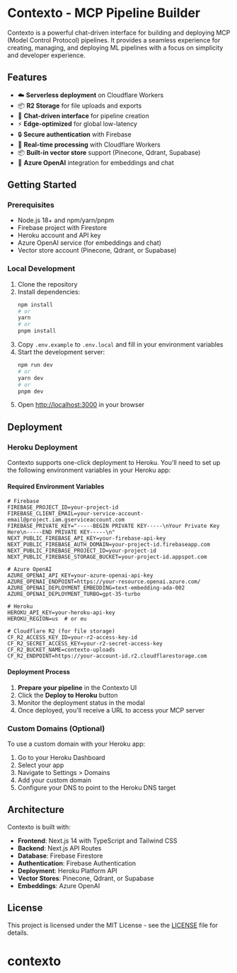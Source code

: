 # Contexto - MCP Pipeline Builder

Contexto is a powerful chat-driven interface for building and deploying MCP (Model Control Protocol) pipelines. It provides a seamless experience for creating, managing, and deploying ML pipelines with a focus on simplicity and developer experience.

## Features

- ☁️ **Serverless deployment** on Cloudflare Workers
- 📦 **R2 Storage** for file uploads and exports
- 💬 **Chat-driven interface** for pipeline creation
- ⚡ **Edge-optimized** for global low-latency
- 🔒 **Secure authentication** with Firebase
- 🔄 **Real-time processing** with Cloudflare Workers
- 📦 **Built-in vector store** support (Pinecone, Qdrant, Supabase)
- 🤖 **Azure OpenAI** integration for embeddings and chat

## Getting Started

### Prerequisites

- Node.js 18+ and npm/yarn/pnpm
- Firebase project with Firestore
- Heroku account and API key
- Azure OpenAI service (for embeddings and chat)
- Vector store account (Pinecone, Qdrant, or Supabase)

### Local Development

1. Clone the repository
2. Install dependencies:
   ```bash
   npm install
   # or
   yarn
   # or
   pnpm install
   ```
3. Copy `.env.example` to `.env.local` and fill in your environment variables
4. Start the development server:
   ```bash
   npm run dev
   # or
   yarn dev
   # or
   pnpm dev
   ```
5. Open [http://localhost:3000](http://localhost:3000) in your browser

## Deployment

### Heroku Deployment

Contexto supports one-click deployment to Heroku. You'll need to set up the following environment variables in your Heroku app:

#### Required Environment Variables

```
# Firebase
FIREBASE_PROJECT_ID=your-project-id
FIREBASE_CLIENT_EMAIL=your-service-account-email@project.iam.gserviceaccount.com
FIREBASE_PRIVATE_KEY="-----BEGIN PRIVATE KEY-----\nYour Private Key Here\n-----END PRIVATE KEY-----\n"
NEXT_PUBLIC_FIREBASE_API_KEY=your-firebase-api-key
NEXT_PUBLIC_FIREBASE_AUTH_DOMAIN=your-project-id.firebaseapp.com
NEXT_PUBLIC_FIREBASE_PROJECT_ID=your-project-id
NEXT_PUBLIC_FIREBASE_STORAGE_BUCKET=your-project-id.appspot.com

# Azure OpenAI
AZURE_OPENAI_API_KEY=your-azure-openai-api-key
AZURE_OPENAI_ENDPOINT=https://your-resource.openai.azure.com/
AZURE_OPENAI_DEPLOYMENT_EMBEDDING=text-embedding-ada-002
AZURE_OPENAI_DEPLOYMENT_TURBO=gpt-35-turbo

# Heroku
HEROKU_API_KEY=your-heroku-api-key
HEROKU_REGION=us  # or eu

# Cloudflare R2 (for file storage)
CF_R2_ACCESS_KEY_ID=your-r2-access-key-id
CF_R2_SECRET_ACCESS_KEY=your-r2-secret-access-key
CF_R2_BUCKET_NAME=contexto-uploads
CF_R2_ENDPOINT=https://your-account-id.r2.cloudflarestorage.com
```

#### Deployment Process

1. **Prepare your pipeline** in the Contexto UI
2. Click the **Deploy to Heroku** button
3. Monitor the deployment status in the modal
4. Once deployed, you'll receive a URL to access your MCP server

### Custom Domains (Optional)

To use a custom domain with your Heroku app:

1. Go to your Heroku Dashboard
2. Select your app
3. Navigate to Settings > Domains
4. Add your custom domain
5. Configure your DNS to point to the Heroku DNS target

## Architecture

Contexto is built with:

- **Frontend**: Next.js 14 with TypeScript and Tailwind CSS
- **Backend**: Next.js API Routes
- **Database**: Firebase Firestore
- **Authentication**: Firebase Authentication
- **Deployment**: Heroku Platform API
- **Vector Stores**: Pinecone, Qdrant, or Supabase
- **Embeddings**: Azure OpenAI

## License

This project is licensed under the MIT License - see the [LICENSE](LICENSE) file for details.
# contexto
